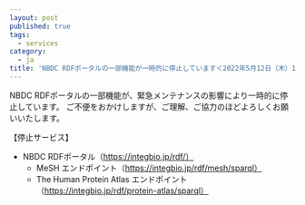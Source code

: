 ```yaml
---
layout: post
published: true
tags:
  - services
category:
  - ja
title: 'NBDC RDFポータルの一部機能が一時的に停止しています＜2022年5月12日（木）12:00～17:30＞'
---
```

NBDC RDFポータルの一部機能が、緊急メンテナンスの影響により一時的に停止しています。
ご不便をおかけしますが、ご理解、ご協力のほどよろしくお願いいたします。

【停止サービス】
- NBDC RDFポータル（https://integbio.jp/rdf/）
  - MeSH エンドポイント（https://integbio.jp/rdf/mesh/sparql）
  - The Human Protein Atlas エンドポイント（https://integbio.jp/rdf/protein-atlas/sparql）
